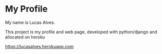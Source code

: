 My Profile
=========
My name is Lucas Alves.

This project is my profile and web page, developed with python/django and allocated on heroku

https://lucasalves.herokuapp.com
